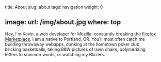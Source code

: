 title: About
slug: about
tags: navigation
weight: 0

image:
    url: /img/about.jpg
    where: top
---

Hey, I'm Kevin, a web developer for Mozilla, constantly breaking the [Firefox
Marketplace](https://marketplace.firefox.com). I am a native to Portland, OR.
You'll most often catch me building throwaway webapps, donking at the hometown
poker club, bricking basketballs, taking B&W pictures of lawn chairs,
polymerizing letters to summon words, or watching my Blazers.
